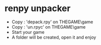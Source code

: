 # renpy unpacker

- Copy : 'depack.rpy' on THEGAME\game
- Copy : 'un.rpyc' on THEGAME\game
- Start your game
- A folder will be created, open it and enjoy
